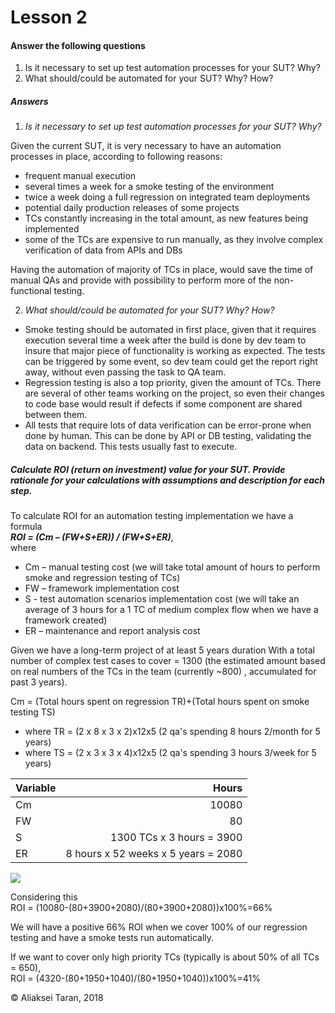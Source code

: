 # Lesson 2

#### Answer the following questions

  1. Is it necessary to set up test automation processes for your SUT? Why?
  2. What should/could be automated for your SUT? Why? How?

##### Answers

1. _Is it necessary to set up test automation processes for your SUT? Why?_

Given the current SUT, it is very necessary to have an automation processes in place, according to following reasons:

* frequent manual execution
 * several times a week for a smoke testing of the environment
 *  twice a week doing a full regression on integrated team deployments
 * potential daily production releases of some projects
* TCs constantly increasing in the total amount, as new features being implemented
* some of the TCs are expensive to run manually, as they involve complex verification of data from APIs and DBs

Having the automation of majority of TCs in place, would save the time of manual QAs and provide with possibility to perform more of the non-functional testing.

2. _What should/could be automated for your SUT? Why? How?_


 * Smoke testing should be automated in first place, given that it requires execution several time a week after the build is done by dev team to insure that major piece of functionality is working as expected. The tests can be triggered by some event, so dev team could get the report right away, without even passing the task to QA team.
 * Regression testing is also a top priority, given the amount of TCs. There are several of other teams working on the project, so even their changes to code base would result if defects if some component are shared between them.
 * All tests that require lots of data verification can be error-prone when done by human. This can be done by API or DB testing, validating the data on backend. This tests usually fast to execute.

##### Calculate ROI (return on investment) value for your SUT. Provide rationale for your calculations with assumptions and description for each step.


To calculate ROI for an automation testing implementation we have a formula  
_**ROI = (Cm – (FW+S+ER)) / (FW+S+ER)**_,  
where
- Cm – manual testing cost (we will take total amount of hours to perform smoke and regression testing of TCs)
- FW – framework implementation cost
- S - test automation scenarios implementation cost (we will take an average of 3 hours for a 1 TC of medium complex flow when we have a framework created)
- ER – maintenance and report analysis cost

Given we have a long-term project of at least 5 years duration
With a total number of complex test cases to cover = 1300 (the estimated amount based on real numbers of the TCs in the team (currently ~800) , accumulated for past 3 years).

Cm = (Total hours spent on regression TR)+(Total hours spent on smoke testing TS)
* where TR = (2 x 8 x 3 x 2)x12x5 (2 qa's spending 8 hours 2/month for 5 years)
* where TS = (2 x 3 x 3 x 4)x12x5 (2 qa's spending 3 hours 3/week for 5 years)

| Variable      | Hours |
| --------- | -----:|
| Cm | 10080 |
| FW  | 80 |
| S     |   1300 TCs x 3 hours = 3900 |
| ER      |    8 hours x 52 weeks x 5 years = 2080 |

![](http://barnraisersllc.com/wp-content/uploads/2012/11/show-me-ROI.jpeg)

Considering this  
ROI = (10080-(80+3900+2080)/(80+3900+2080))x100%=66%

We will have a positive 66% ROI when we cover 100% of our regression testing and have a smoke tests run automatically.

If we want to cover only high priority TCs (typically is about 50% of all TCs = 650),  
ROI = (4320-(80+1950+1040)/(80+1950+1040))x100%=41%

&copy; Aliaksei Taran, 2018
